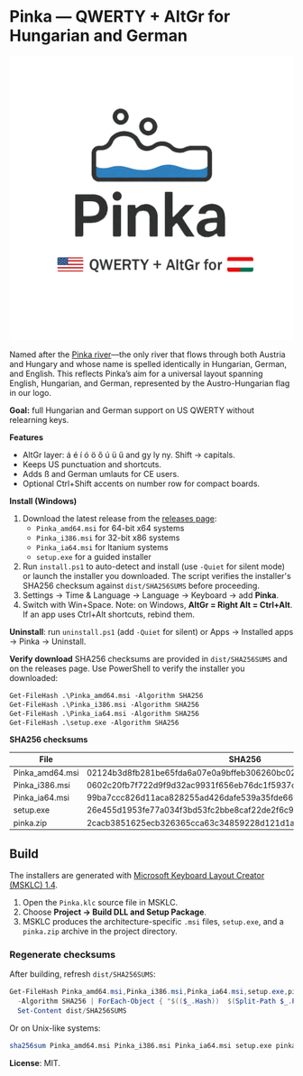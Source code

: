 # Pinka — QWERTY + AltGr for Hungarian and German

![Pinka logo](pinka_transparent.png)

Named after the [Pinka river](https://en.wikipedia.org/wiki/Pinka)—the only river that flows through both Austria and Hungary and whose name is spelled identically in Hungarian, German, and English. This reflects Pinka’s aim for a universal layout spanning English, Hungarian, and German, represented by the Austro-Hungarian flag in our logo.

**Goal:** full Hungarian and German support on US QWERTY without relearning keys.

**Features**
- AltGr layer: á é í ó ö ő ú ü ű and gy ly ny. Shift → capitals.
- Keeps US punctuation and shortcuts.
- Adds ß and German umlauts for CE users.
- Optional Ctrl+Shift accents on number row for compact boards.

**Install (Windows)**
1. Download the latest release from the [releases page](../../releases):
   - `Pinka_amd64.msi` for 64-bit x64 systems
   - `Pinka_i386.msi` for 32-bit x86 systems
   - `Pinka_ia64.msi` for Itanium systems
   - `setup.exe` for a guided installer
2. Run `install.ps1` to auto-detect and install (use `-Quiet` for silent mode) or launch the installer you downloaded.
   The script verifies the installer's SHA256 checksum against `dist/SHA256SUMS` before proceeding.
3. Settings → Time & Language → Language → Keyboard → add **Pinka**.
4. Switch with Win+Space.
   Note: on Windows, **AltGr = Right Alt = Ctrl+Alt**. If an app uses Ctrl+Alt shortcuts, rebind them.

**Uninstall**: run `uninstall.ps1` (add `-Quiet` for silent) or Apps → Installed apps → Pinka → Uninstall.

**Verify download**
SHA256 checksums are provided in `dist/SHA256SUMS` and on the releases page. Use PowerShell to verify the installer you downloaded:

```
Get-FileHash .\Pinka_amd64.msi -Algorithm SHA256
Get-FileHash .\Pinka_i386.msi -Algorithm SHA256
Get-FileHash .\Pinka_ia64.msi -Algorithm SHA256
Get-FileHash .\setup.exe -Algorithm SHA256
```

**SHA256 checksums**

| File | SHA256 |
| --- | --- |
| Pinka_amd64.msi | 02124b3d8fb281be65fda6a07e0a9bffeb306260bc025c4ad8be77b50db29615 |
| Pinka_i386.msi  | 0602c20fb7f722d9f9d32ac9931f656eb76dc1f5937caf02a06c38c6dcacdfa2 |
| Pinka_ia64.msi  | 99ba7ccc826d11aca828255ad426dafe539a35fde66352c4b492fd54b001cd93 |
| setup.exe       | 26e455d1953fe77a034f3bd53fc2bbe8caf22de2f6c9e53b03cd7cb0685feeef |
| pinka.zip       | 2cacb3851625ecb326365cca63c34859228d121d1a04895e1451d0949272be4f |

## Build

The installers are generated with [Microsoft Keyboard Layout Creator (MSKLC)
1.4](https://www.microsoft.com/en-us/download/details.aspx?id=102134).

1. Open the `Pinka.klc` source file in MSKLC.
2. Choose **Project → Build DLL and Setup Package**.
3. MSKLC produces the architecture-specific `.msi` files, `setup.exe`, and a
   `pinka.zip` archive in the project directory.

### Regenerate checksums

After building, refresh `dist/SHA256SUMS`:

```powershell
Get-FileHash Pinka_amd64.msi,Pinka_i386.msi,Pinka_ia64.msi,setup.exe,pinka.zip `
  -Algorithm SHA256 | ForEach-Object { "$(($_.Hash))  $(Split-Path $_.Path -Leaf)" } |
  Set-Content dist/SHA256SUMS
```

Or on Unix-like systems:

```bash
sha256sum Pinka_amd64.msi Pinka_i386.msi Pinka_ia64.msi setup.exe pinka.zip > dist/SHA256SUMS
```

**License**: MIT.
